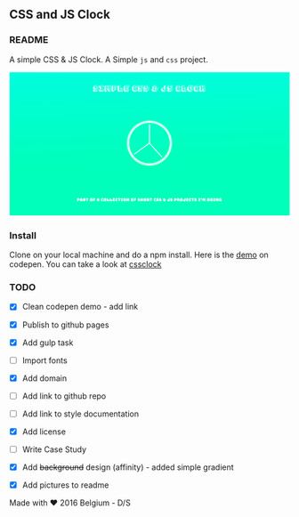 ## CSS and JS Clock

### README

A simple CSS &amp; JS Clock. A Simple `js` and `css` project.

![cssclock screenshot](src/img/cssclock.png)

### Install
 Clone on your local machine and do a npm install.
 Here is the [demo](http://codepen.io/intercoder/pen/0a7aa8be6c89bf0d5ac133b173dd35f6?editors=1100) on codepen. You can take a look at [cssclock](http://cssclock.site)

### TODO
- [x] Clean codepen demo - add link
- [x] Publish to github pages
- [x] Add gulp task
- [ ] Import fonts
- [x] Add domain
- [ ] Add link to github repo
- [ ] Add link to style documentation
- [x] Add license
- [ ] Write Case Study
- [x] Add ~~background~~ design (affinity) - added simple gradient
- [x] Add pictures to readme


Made with ❤  2016 Belgium - D/S
